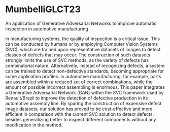 # MumbelliGLCT23
An application of Generative Adversarial Networks to improve automatic inspection in automotive manufacturing

In manufacturing systems, the quality of inspection is a critical issue. This can be conducted by humans or by employing Computer Vision Systems (SVC), which are trained upon representative datasets of images to detect classes of defects that may occur. The construction of such datasets strongly limits the use of SVC methods, as the variety of defects has combinatorial nature. Alternatively, instead of recognizing defects, a system can be trained to detect non-defective standards, becoming appropriate for some application profiles. In automotive manufacturing, for example, parts are assembled within a reduced set of correct combinations, while the amount of possible incorrect assembling is enormous. This paper integrates a Generative Adversarial Network (GAN) within the SVC framework used by Renault/Brazil to improve the detection of defective production in its automotive assembly line. By sparing the construction of expensive defect image datasets, our solution has proved to be cost-effective and more efficient in comparison with the current SVC solution to detect defects, besides generalizing better to inspect different components without any modification in the method.

